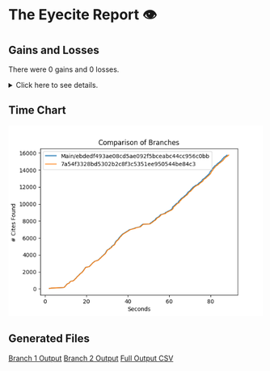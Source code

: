 # The Eyecite Report :eye:



Gains and Losses
---------
There were 0 gains and 0 losses.

<details>
<summary>Click here to see details.</summary>

|     id     |  Gain  |  Loss  |
| ---------- | ------ | ------ |


</details>



Time Chart
---------

![image](https://raw.githubusercontent.com/freelawproject/eyecite/artifacts/265/results/chart.png)


Generated Files
---------

[Branch 1 Output](https://raw.githubusercontent.com/freelawproject/eyecite/artifacts/265/results/ebdedf493ae08cd5ae092f5bceabc44cc956c0bb.json)
[Branch 2 Output](https://raw.githubusercontent.com/freelawproject/eyecite/artifacts/265/results/7a54f3328bd5302b2c8f3c5351ee950544be84c3.json)
[Full Output CSV ](https://raw.githubusercontent.com/freelawproject/eyecite/artifacts/265/results/output.csv)
